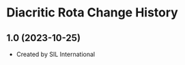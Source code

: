 Diacritic Rota Change History
====================

1.0 (2023-10-25)
----------------
* Created by SIL International
